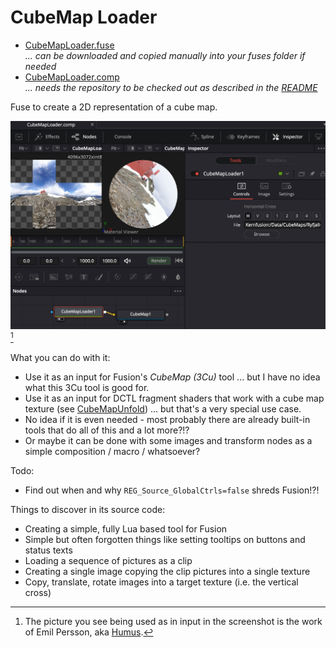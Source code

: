# CubeMap Loader

- [CubeMapLoader.fuse](CubeMapLoader.fuse) <br />*... can be downloaded and copied manually into your fuses folder if needed*
- [CubeMapLoader.comp](../Comp/CubeMapLoader.comp) <br />*... needs the repository to be checked out as described in the [README](README.md)*


Fuse to create a 2D representation of a cube map.

![cml](CubeMapLoader.jpg)[^Ryfjallet]

[^Ryfjallet]: The picture you see being used as in input in the screenshot is the work of Emil Persson, aka [Humus](http://www.humus.name).


What you can do with it:
- Use it as an input for Fusion's *CubeMap (3Cu)* tool ... but I have no idea what this 3Cu tool is good for.
- Use it as an input for DCTL fragment shaders that work with a cube map texture (see [CubeMapUnfold](Studies/CubeMapUnfold.md)) ... but that's a very special use case.
- No idea if it is even needed - most probably there are already built-in tools that do all of this and a lot more?!?
- Or maybe it can be done with some images and transform nodes as a simple composition / macro / whatsoever?

Todo:
- Find out when and why `REG_Source_GlobalCtrls=false` shreds Fusion!?!

Things to discover in its source code:
- Creating a simple, fully Lua based tool for Fusion
- Simple but often forgotten things like setting tooltips on buttons and status texts
- Loading a sequence of pictures as a clip
- Creating a single image copying the clip pictures into a single texture
- Copy, translate, rotate images into a target texture (i.e. the vertical cross)
